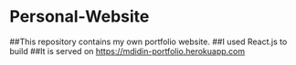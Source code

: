 # Personal-Website

##This repository contains my own portfolio website. 
##I used React.js to build
##It is served on https://mdidin-portfolio.herokuapp.com
